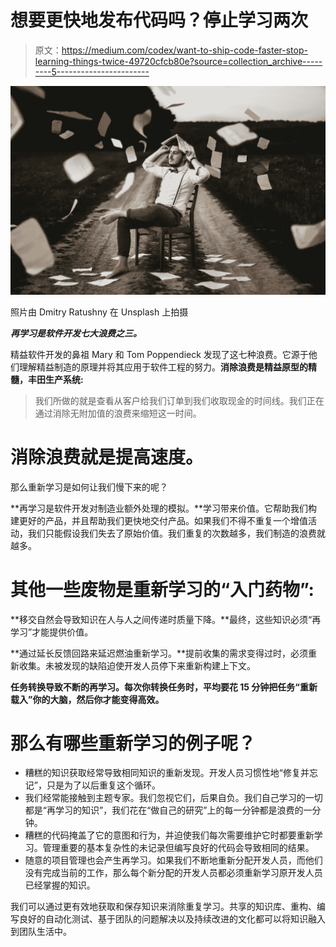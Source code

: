 # 想要更快地发布代码吗？停止学习两次

> 原文：<https://medium.com/codex/want-to-ship-code-faster-stop-learning-things-twice-49720cfcb80e?source=collection_archive---------5----------------------->

![](img/d9b36d34e23ee79b02edc6a66968fe47.png)

照片由 Dmitry Ratushny 在 Unsplash 上拍摄

***再学习是软件开发七大浪费之三。***

精益软件开发的鼻祖 Mary 和 Tom Poppendieck 发现了这七种浪费。它源于他们理解精益制造的原理并将其应用于软件工程的努力。**消除浪费是精益原型的精髓，丰田生产系统:**

> 我们所做的就是查看从客户给我们订单到我们收取现金的时间线。我们正在通过消除无附加值的浪费来缩短这一时间。

# 消除浪费就是提高速度。

那么重新学习是如何让我们慢下来的呢？

**再学习是软件开发对制造业额外处理的模拟。**学习带来价值。它帮助我们构建更好的产品，并且帮助我们更快地交付产品。如果我们不得不重复一个增值活动，我们只能假设我们失去了原始价值。我们重复的次数越多，我们制造的浪费就越多。

# 其他一些废物是重新学习的“入门药物”:

**移交自然会导致知识在人与人之间传递时质量下降。**最终，这些知识必须“再学习”才能提供价值。

**通过延长反馈回路来延迟燃油重新学习。**提前收集的需求变得过时，必须重新收集。未被发现的缺陷迫使开发人员停下来重新构建上下文。

**任务转换导致不断的再学习。每次你转换任务时，平均要花 15 分钟把任务“重新载入”你的大脑，然后你才能变得高效。**

# 那么有哪些重新学习的例子呢？

*   糟糕的知识获取经常导致相同知识的重新发现。开发人员习惯性地“修复并忘记”，只是为了以后重复这个循环。
*   我们经常能接触到主题专家。我们忽视它们，后果自负。我们自己学习的一切都是“再学习的知识”，我们花在“做自己的研究”上的每一分钟都是浪费的一分钟。
*   糟糕的代码掩盖了它的意图和行为，并迫使我们每次需要维护它时都要重新学习。管理重要的基本复杂性的未记录但编写良好的代码会导致相同的结果。
*   随意的项目管理也会产生再学习。如果我们不断地重新分配开发人员，而他们没有完成当前的工作，那么每个新分配的开发人员都必须重新学习原开发人员已经掌握的知识。

我们可以通过更有效地获取和保存知识来消除重复学习。共享的知识库、重构、编写良好的自动化测试、基于团队的问题解决以及持续改进的文化都可以将知识融入到团队生活中。
